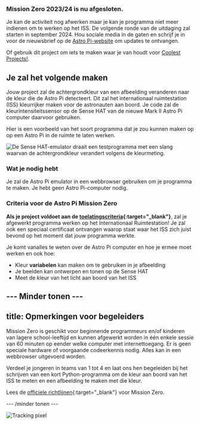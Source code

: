 ### Mission Zero 2023/24 is nu afgesloten.

Je kan de activiteit nog afwerken maar je kan je programma niet meer indienen om te werken op het ISS. De volgende ronde van de uitdaging zal starten in september 2024. Hou sociale media in de gaten en schrijf je in voor de nieuwsbrief op de [Astro Pi-website](https://astro-pi.org/mission-zero/) om updates te ontvangen.

Of gebruik dit project om iets te maken waar je van houdt voor [Coolest Projects!](https://online.coolestprojects.org/take-part).



## Je zal het volgende maken

Jouw project zal de achtergrondkleur van een afbeelding veranderen naar de kleur die de Astro Pi detecteert. Dit zal het internationaal ruimtestation (ISS) kleurrijker maken voor de astronauten aan boord. Je code zal de kleurintensiteitssensor op de Sense HAT van de nieuwe Mark II Astro Pi computer daarvoor gebruiken.

Hier is een voorbeeld van het soort programma dat je zou kunnen maken op op een Astro Pi in de ruimte te laten werken.

![De Sense HAT-emulator draait een testprogramma met een slang waarvan de achtergrondkleur verandert volgens de kleurmeting.](images/finished.gif)

### Wat je nodig hebt

Je zal de Astro Pi emulator in een webbrowser gebruiken om je programma te maken. Je hebt geen Astro Pi-computer nodig.

### Criteria voor de Astro Pi Mission Zero

**Als je project voldoet aan de [toelatingscriteria](https://astro-pi.org/mission-zero/eligibility){:target="_blank"}**, zal je afgewerkt programma werken op het Internationaal Ruimtestation! Je zal ook een speciaal certificaat ontvangen waarop staat waar het ISS zich juist bevond op het moment dat jouw programma werkte.

Je komt vanalles te weten over de Astro Pi computer en hoe je ermee moet werken en ook hoe:
+ Kleur **variabelen** kan maken om te gebruiken in je afbeelding
+ Je beelden kan ontwerpen en tonen op de Sense HAT
+ Meet de kleur van het licht aan boord van het ISS

--- Minder tonen ---
---
title: Opmerkingen voor begeleiders
---

Mission Zero is geschikt voor beginnende programmeurs en/of kinderen van lagere school-leeftijd en kunnen afgewerkt worden in één enkele sessie van 60 minuten op eender welke computer met internettoegang. Er is geen speciale hardware of voorgaande codeerkennis nodig. Alles kan in een webbrowser uitgevoerd worden.

Verdeel je jongeren in teams van 1 tot 4 en laat ons hen begeleiden bij het schrijven van een kort Python-programma om de kleur aan boord van het ISS te meten en een afbeelding te maken met die kleur.

Lees de [officiele richtlijnen](https://astro-pi.org/mission-zero/guidelines){:target="_blank"} voor Mission Zero.

--- /minder tonen ---

![Tracking pixel](https://code.org/api/hour/begin_raspberrypi_astropi.png)
